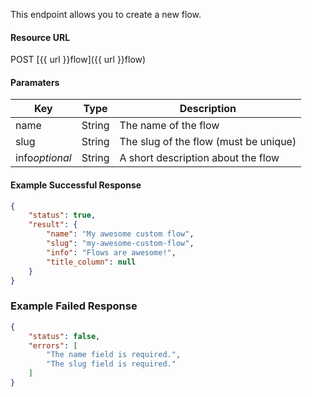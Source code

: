 <!--
@title Create new flow
@author Moltin Ltd
@description Creates a new flow
@order 15.7

@sidebar 1
@family Flow
@rate No
@auth Yes
@format JSON
@http POST
@version beta
-->
This endpoint allows you to create a new flow.


#### Resource URL
POST [{{ url }}flow]({{ url }}flow)


#### Paramaters
Key | Type | Description
--- | ---- | -----------
name | String | The name of the flow
slug | String | The slug of the flow (must be unique)
info*optional* | String | A short description about the flow

<!--code-->
#### Example Successful Response
``` json
{
    "status": true,
    "result": {
        "name": "My awesome custom flow",
        "slug": "my-awesome-custom-flow",
        "info": "Flows are awesome!",
        "title_column": null
    }
}
```


### Example Failed Response
``` json
{
    "status": false,
    "errors": [
        "The name field is required.",
        "The slug field is required."
    ]
}
```
<!--/code-->